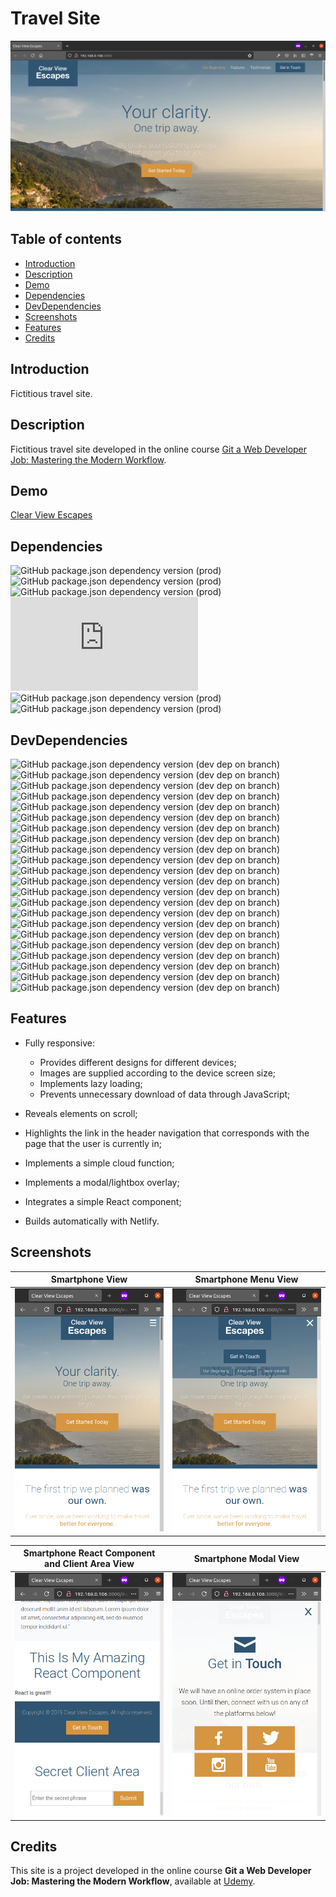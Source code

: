 # Travel Site

![Travel Site](screenshots/header.png?raw=true)

## Table of contents

- [Introduction](#introduction)
- [Description](#description)
- [Demo](#demo)
- [Dependencies](#dependencies)
- [DevDependencies](#devdependencies)
- [Screenshots](#screenshots)
- [Features](#features)
- [Credits](#credits)

## Introduction

Fictitious travel site.

## Description

Fictitious travel site developed in the online course [Git a Web Developer Job: Mastering the Modern Workflow](https://www.udemy.com/course/git-a-web-developer-job-mastering-the-modern-workflow/).

[//]: # "this is a workaround to make a comments"
[//]: # "## Features"
[//]: # "## Demo"

## Demo

[Clear View Escapes](https://angry-sinoussi-7d9399.netlify.app/)

## Dependencies

![GitHub package.json dependency version (prod)](https://img.shields.io/github/package-json/dependency-version/matheus4lves/travel-site-public-content/axios?style=flat-square) ![GitHub package.json dependency version (prod)](https://img.shields.io/github/package-json/dependency-version/matheus4lves/travel-site-public-content/lazysizes?style=flat-square) ![GitHub package.json dependency version (prod)](https://img.shields.io/github/package-json/dependency-version/matheus4lves/travel-site-public-content/lodash?style=flat-square) ![GitHub package.json dependency version (prod)](https://img.shields.io/github/package-json/dependency-version/matheus4lves/travel-site-public-content/normalize.css?style=flat-square) ![GitHub package.json dependency version (prod)](https://img.shields.io/github/package-json/dependency-version/matheus4lves/travel-site-public-content/react?style=flat-square) ![GitHub package.json dependency version (prod)](https://img.shields.io/github/package-json/dependency-version/matheus4lves/travel-site-public-content/react-dom?style=flat-square)

## DevDependencies

![GitHub package.json dependency version (dev dep on branch)](https://img.shields.io/github/package-json/dependency-version/matheus4lves/travel-site-public-content/dev/@babel/core?style=flat-square) ![GitHub package.json dependency version (dev dep on branch)](https://img.shields.io/github/package-json/dependency-version/matheus4lves/travel-site-public-content/dev/@babel/preset-env?style=flat-square) ![GitHub package.json dependency version (dev dep on branch)](https://img.shields.io/github/package-json/dependency-version/matheus4lves/travel-site-public-content/dev/@babel/preset-react?style=flat-square) ![GitHub package.json dependency version (dev dep on branch)](https://img.shields.io/github/package-json/dependency-version/matheus4lves/travel-site-public-content/dev/autoprefixer?style=flat-square) ![GitHub package.json dependency version (dev dep on branch)](https://img.shields.io/github/package-json/dependency-version/matheus4lves/travel-site-public-content/dev/babel-loader?style=flat-square) ![GitHub package.json dependency version (dev dep on branch)](https://img.shields.io/github/package-json/dependency-version/matheus4lves/travel-site-public-content/dev/clean-webpack-plugin?style=flat-square) ![GitHub package.json dependency version (dev dep on branch)](https://img.shields.io/github/package-json/dependency-version/matheus4lves/travel-site-public-content/dev/css-loader?style=flat-square) ![GitHub package.json dependency version (dev dep on branch)](https://img.shields.io/github/package-json/dependency-version/matheus4lves/travel-site-public-content/dev/css-minimizer-webpack-plugin?style=flat-square) ![GitHub package.json dependency version (dev dep on branch)](https://img.shields.io/github/package-json/dependency-version/matheus4lves/travel-site-public-content/dev/fs-extra?style=flat-square) ![GitHub package.json dependency version (dev dep on branch)](https://img.shields.io/github/package-json/dependency-version/matheus4lves/travel-site-public-content/dev/html-webpack-plugin?style=flat-square) ![GitHub package.json dependency version (dev dep on branch)](https://img.shields.io/github/package-json/dependency-version/matheus4lves/travel-site-public-content/dev/mini-css-extract-plugin?style=flat-square)![GitHub package.json dependency version (dev dep on branch)](https://img.shields.io/github/package-json/dependency-version/matheus4lves/travel-site-public-content/dev/postcss-hexrgba?style=flat-square) ![GitHub package.json dependency version (dev dep on branch)](https://img.shields.io/github/package-json/dependency-version/matheus4lves/travel-site-public-content/dev/postcss-import?style=flat-square) ![GitHub package.json dependency version (dev dep on branch)](https://img.shields.io/github/package-json/dependency-version/matheus4lves/travel-site-public-content/dev/postcss-loader?style=flat-square) ![GitHub package.json dependency version (dev dep on branch)](https://img.shields.io/github/package-json/dependency-version/matheus4lves/travel-site-public-content/dev/postcss-mixins?style=flat-square) ![GitHub package.json dependency version (dev dep on branch)](https://img.shields.io/github/package-json/dependency-version/matheus4lves/travel-site-public-content/dev/postcss-nested?style=flat-square) ![GitHub package.json dependency version (dev dep on branch)](https://img.shields.io/github/package-json/dependency-version/matheus4lves/travel-site-public-content/dev/postcss-simple-vars?style=flat-square) ![GitHub package.json dependency version (dev dep on branch)](https://img.shields.io/github/package-json/dependency-version/matheus4lves/travel-site-public-content/dev/style-loader?style=flat-square) ![GitHub package.json dependency version (dev dep on branch)](https://img.shields.io/github/package-json/dependency-version/matheus4lves/travel-site-public-content/dev/web-cli?style=flat-square) ![GitHub package.json dependency version (dev dep on branch)](https://img.shields.io/github/package-json/dependency-version/matheus4lves/travel-site-public-content/dev/webpack?style=flat-square) ![GitHub package.json dependency version (dev dep on branch)](https://img.shields.io/github/package-json/dependency-version/matheus4lves/travel-site-public-content/dev/webpack-cli?style=flat-square) ![GitHub package.json dependency version (dev dep on branch)](https://img.shields.io/github/package-json/dependency-version/matheus4lves/travel-site-public-content/dev/webpack-dev-server?style=flat-square)

## Features

- Fully responsive:

  - Provides different designs for different devices;
  - Images are supplied according to the device screen size;
  - Implements lazy loading;
  - Prevents unnecessary download of data through JavaScript;

- Reveals elements on scroll;
- Highlights the link in the header navigation that corresponds with the page that the user is currently in;
- Implements a simple cloud function;
- Implements a modal/lightbox overlay;
- Integrates a simple React component;
- Builds automatically with Netlify.

## Screenshots

|                        Smartphone View                         |                       Smartphone Menu View                        |
| :------------------------------------------------------------: | :---------------------------------------------------------------: |
| ![Smartphone View](screenshots/smartphone-header.png?raw=true) | ![Smartphone Menu View](screenshots/smartphone-menu.png?raw=true) |

|                        Smartphone React Component and Client Area View                         |                     Smartphone Modal View                      |
| :--------------------------------------------------------------------------------------------: | :------------------------------------------------------------: |
| ![Smartphone React Component and Client Area View](screenshots/smartphone-footer.png?raw=true) | ![Smartphone Modal](screenshots/smartphone-modal.png?raw=true) |

[//]: # "## Built with"

## Credits

This site is a project developed in the online course **Git a Web Developer Job: Mastering the Modern Workflow**, available at [Udemy](https://www.udemy.com/course/git-a-web-developer-job-mastering-the-modern-workflow/).
